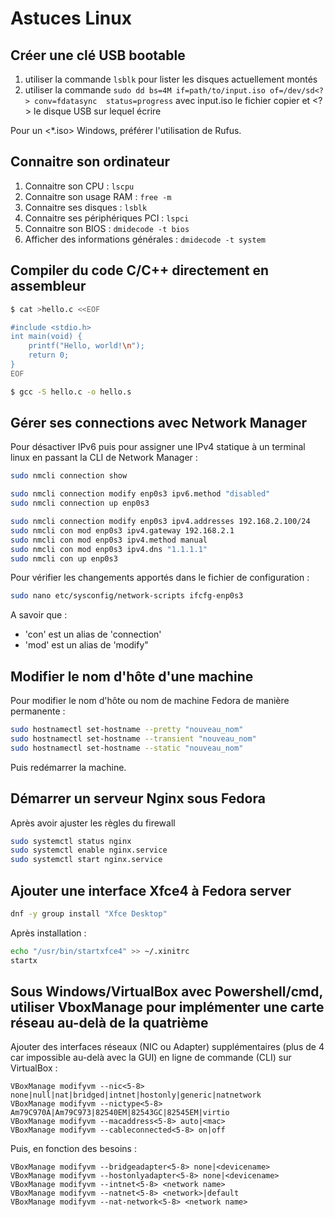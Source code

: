# Astuces Linux

## Créer une clé USB bootable
1. utiliser la commande `lsblk` pour lister les disques actuellement montés
2. utiliser la commande `sudo dd bs=4M if=path/to/input.iso of=/dev/sd<?> conv=fdatasync  status=progress` avec input.iso le fichier copier et \<?> le disque USB sur lequel écrire

Pour un <*.iso> Windows, préférer l'utilisation de Rufus.

## Connaitre son ordinateur

1. Connaitre son CPU : `lscpu`
2. Connaitre son usage RAM : `free -m`
3. Connaitre ses disques : `lsblk`
4. Connaitre ses périphériques PCI : `lspci`
5. Connaitre son BIOS : `dmidecode -t bios`
6. Afficher des informations générales : `dmidecode -t system`

## Compiler du code C/C++ directement en assembleur

```bash
$ cat >hello.c <<EOF

#include <stdio.h>
int main(void) {
    printf("Hello, world!\n");
    return 0;
}
EOF

$ gcc -S hello.c -o hello.s
```

## Gérer ses connections avec Network Manager

Pour désactiver IPv6 puis pour assigner une IPv4 statique à un terminal linux en passant la CLI de Network Manager :

```bash
sudo nmcli connection show

sudo nmcli connection modify enp0s3 ipv6.method "disabled"
sudo nmcli connection up enp0s3 

sudo nmcli connection modify enp0s3 ipv4.addresses 192.168.2.100/24
sudo nmcli con mod enp0s3 ipv4.gateway 192.168.2.1
sudo nmcli con mod enp0s3 ipv4.method manual
sudo nmcli con mod enp0s3 ipv4.dns "1.1.1.1"
sudo nmcli con up enp0s3
```

Pour vérifier les changements apportés dans le fichier de configuration : 

```bash
sudo nano etc/sysconfig/network-scripts ifcfg-enp0s3
```

A savoir que :
- 'con' est un alias de 'connection'
- 'mod' est un alias de 'modify"

## Modifier le nom d'hôte d'une machine

Pour modifier le nom d'hôte ou nom de machine Fedora de manière permanente :

```bash
sudo hostnamectl set-hostname --pretty "nouveau_nom"
sudo hostnamectl set-hostname --transient "nouveau_nom"
sudo hostnamectl set-hostname --static "nouveau_nom"
```

Puis redémarrer la machine.

## Démarrer un serveur Nginx sous Fedora

Après avoir ajuster les règles du firewall 

```bash
sudo systemctl status nginx
sudo systemctl enable nginx.service
sudo systemctl start nginx.service
```

## Ajouter une interface Xfce4 à Fedora server


```bash
dnf -y group install "Xfce Desktop"
```

Après installation :

```bash
echo "/usr/bin/startxfce4" >> ~/.xinitrc
startx
```

## Sous Windows/VirtualBox avec Powershell/cmd, utiliser VboxManage pour implémenter une carte réseau au-delà de la quatrième

Ajouter des interfaces réseaux (NIC ou Adapter) supplémentaires (plus de 4 car impossible au-delà avec la GUI) en ligne de commande (CLI) sur VirtualBox :

```shell
VBoxManage modifyvm --nic<5-8> none|null|nat|bridged|intnet|hostonly|generic|natnetwork
VBoxManage modifyvm --nictype<5-8> Am79C970A|Am79C973|82540EM|82543GC|82545EM|virtio
VBoxManage modifyvm --macaddress<5-8> auto|<mac>
VBoxManage modifyvm --cableconnected<5-8> on|off
```

Puis, en fonction des besoins :

```shell
VBoxManage modifyvm --bridgeadapter<5-8> none|<devicename>
VBoxManage modifyvm --hostonlyadapter<5-8> none|<devicename>
VBoxManage modifyvm --intnet<5-8> <network name>
VBoxManage modifyvm --natnet<5-8> <network>|default
VBoxManage modifyvm --nat-network<5-8> <network name>
```






